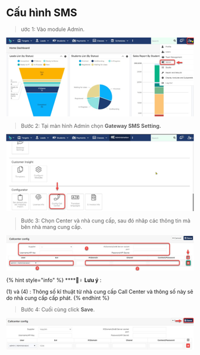 # Cấu hình SMS

> ước 1: Vào module Admin.

![](../.gitbook/assets/set1.jpg)

> Bước 2: Tại màn hình Admin chọn **Gateway SMS Setting.**

![](../.gitbook/assets/set2.jpg)

> Bước 3: Chọn Center và nhà cung cấp, sau đó nhâp các thông tin mà bên nhà mang cung cấp.

![](../.gitbook/assets/set3.jpg)

{% hint style="info" %}
\*\*\*\*🙆♀ **Lưu ý** :

\(1\) và \(4\) : Thông số kĩ thuật từ nhà cung cấp Call Center và thông số này sẽ do nhà cung cấp cấp phát.
{% endhint %}

> Bước 4: Cuối cùng click **Save**.

![](../.gitbook/assets/set4.jpg)



